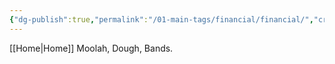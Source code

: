 ```yaml
---
{"dg-publish":true,"permalink":"/01-main-tags/financial/financial/","created":"2024-10-11T12:57:27.381+05:30","updated":"2024-10-11T13:28:26.000+05:30"}
---
```


[[Home\|Home]]
Moolah, Dough, Bands.
